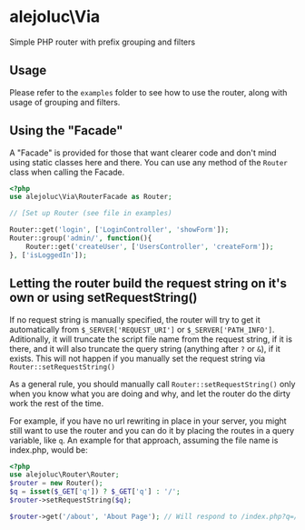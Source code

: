 # alejoluc\Via

Simple PHP router with prefix grouping and filters

## Usage

Please refer to the `examples` folder to see how to use the router, along with usage of grouping and filters.

## Using the "Facade"

A "Facade" is provided for those that want clearer code and don't mind using static classes here and there. You can use any method of the `Router` class when calling the Facade.

```php
<?php
use alejoluc\Via\RouterFacade as Router;

// [Set up Router (see file in examples) 

Router::get('login', ['LoginController', 'showForm']);
Router::group('admin/', function(){
    Router::get('createUser', ['UsersController', 'createForm']);
}, ['isLoggedIn']);
```

## Letting the router build the request string on it's own or using setRequestString()

If no request string is manually specified, the router will try to get it automatically from `$_SERVER['REQUEST_URI']` or `$_SERVER['PATH_INFO']`. Aditionally, it will truncate the script file name from the request string, if it is there, and it will also truncate the query string (anything after `?` or `&`), if it exists. This will not happen if you manually set the request string via `Router::setRequestString()`

As a general rule, you should manually call `Router::setRequestString()` only when you know what you are doing and why, and let the router do the dirty work the rest of the time.

For example, if you have no url rewriting in place in your server, you might still want to use the router and you can do it by placing the routes in a query variable, like `q`. An example for that approach, assuming the file name is index.php, would be:

```php
<?php
use alejoluc\Router\Router;
$router = new Router();
$q = isset($_GET['q']) ? $_GET['q'] : '/';
$router->setRequestString($q);

$router->get('/about', 'About Page'); // Will respond to /index.php?q=/about 
```